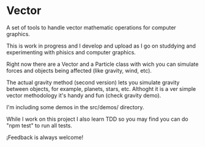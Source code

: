 # Vector

A set of tools to handle vector mathematic operations for computer graphics. 

This is work in progress and I develop and upload as I go on studdying and experimenting with phisics and computer graphics.

Right now there are a Vector and a Particle class with wich you can simulate forces and objects being affected (like gravity, wind, etc).

The actual gravity method (second version) lets you simulate gravity between objects, for example, planets, stars, etc. Althoght it is a ver simple vector methodology it's handy and fun (check gravity demo).

I'm including some demos in the src/demos/ directory.

While I work on this project I also learn TDD so you may find you can do "npm test" to run all tests.


¡Feedback is always welcome!
